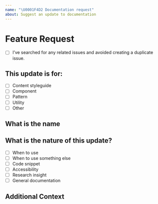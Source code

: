 ```yaml
---
name: "\U0001F4D2 Documentation request"
about: Suggest an update to documentation
---
```


# Feature Request

- [ ] I’ve searched for any related issues and avoided creating a duplicate issue.

## This update is for:

- [ ] Content styleguide
- [ ] Component
- [ ] Pattern
- [ ] Utility
- [ ] Other

## What is the name

<!--
         Please describe the name of the component/pattern/utility, or section in the content styleguide this applies to
-->

## What is the nature of this update?

- [ ] When to use
- [ ] When to use something else
- [ ] Code snippet
- [ ] Accessibility
- [ ] Research insight
- [ ] General documentation

## Additional Context

<!--
        Add any other context or screenshots that might be helpful
-->